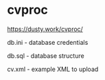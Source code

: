 # cvproc

https://dusty.work/cvproc/

db.ini - database credentials

db.sql - database structure

cv.xml - example XML to upload
